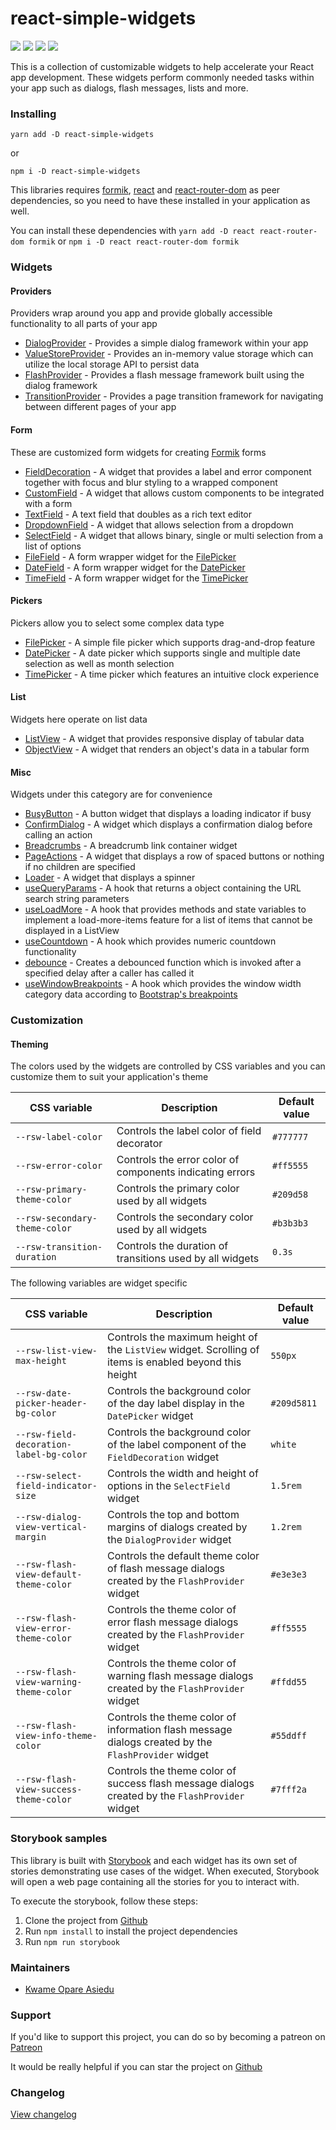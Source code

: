 # react-simple-widgets

![](https://img.shields.io/badge/version-1.6.2-blue)
![](https://img.shields.io/badge/react-v16.13.1+-blue)
![](https://img.shields.io/badge/minified%20size-898%20kB-blue)
[![](https://img.shields.io/badge/github-star-lightgrey)](https://github.com/kwameopareasiedu/react-simple-widgets)

This is a collection of customizable widgets to help accelerate your React app development. These
widgets perform commonly needed tasks within your app such as dialogs, flash messages, lists and
more.

### Installing

```
yarn add -D react-simple-widgets
```

or

```
npm i -D react-simple-widgets
```

This libraries requires [formik](https://jaredpalmer.com/formik/), [react](https://reactjs.org/) and
[react-router-dom](https://reacttraining.com/react-router/web/) as peer dependencies, so you need to
have these installed in your application as well.

You can install these dependencies with `yarn add -D react react-router-dom formik` or
`npm i -D react react-router-dom formik`

### Widgets

#### Providers

Providers wrap around you app and provide globally accessible functionality to all parts of your app

-   [DialogProvider](src/providers/dialog-provider/usage.md) - Provides a simple dialog framework
    within your app
-   [ValueStoreProvider](src/providers/value-store-provider/usage.md) - Provides an in-memory value
    storage which can utilize the local storage API to persist data
-   [FlashProvider](src/providers/flash-provider/usage.md) - Provides a flash message framework
    built using the dialog framework
-   [TransitionProvider](src/providers/transition-provider/usage.md) - Provides a page transition
    framework for navigating between different pages of your app

#### Form

These are customized form widgets for creating [Formik](https://jaredpalmer.com/formik/) forms

-   [FieldDecoration](src/form/field-decoration/usage.md) - A widget that provides a label and error
    component together with focus and blur styling to a wrapped component
-   [CustomField](src/form/custom-field/usage.md) - A widget that allows custom components to be
    integrated with a form
-   [TextField](src/form/text-field/usage.md) - A text field that doubles as a rich text editor
-   [DropdownField](src/form/dropdown-field/usage.md) - A widget that allows selection from a dropdown
-   [SelectField](src/form/select-field/usage.md) - A widget that allows binary, single or multi
    selection from a list of options
-   [FileField](src/form/file-field/usage.md) - A form wrapper widget for the
    [FilePicker](src/form/file-picker/usage.md)
-   [DateField](docs/date-field.md) - A form wrapper widget for the [DatePicker](docs/date-picker.md)
-   [TimeField](docs/time-field.md) - A form wrapper widget for the [TimePicker](docs/time-picker.md)

#### Pickers

Pickers allow you to select some complex data type

-   [FilePicker](src/form/file-picker/usage.md) - A simple file picker which supports drag-and-drop
    feature
-   [DatePicker](docs/date-picker.md) - A date picker which supports single and multiple date
    selection as well as month selection
-   [TimePicker](docs/time-picker.md) - A time picker which features an intuitive clock experience

#### List

Widgets here operate on list data

-   [ListView](docs/list-view.md) - A widget that provides responsive display of tabular data
-   [ObjectView](docs/object-view.md) - A widget that renders an object's data in a tabular form

#### Misc

Widgets under this category are for convenience

-   [BusyButton](docs/busy-button.md) - A button widget that displays a loading indicator if busy
-   [ConfirmDialog](docs/confirm-dialog.md) - A widget which displays a confirmation dialog before
    calling an action
-   [Breadcrumbs](docs/breadcrumbs.md) - A breadcrumb link container widget
-   [PageActions](docs/page-actions.md) - A widget that displays a row of spaced buttons or nothing
    if no children are specified
-   [Loader](docs/loader.md) - A widget that displays a spinner
-   [useQueryParams](docs/use-query-params.md) - A hook that returns a object containing the URL
    search string parameters
-   [useLoadMore](docs/use-load-more.md) - A hook that provides methods and state variables to
    implement a load-more-items feature for a list of items that cannot be displayed in a ListView
-   [useCountdown](docs/use-countdown.md) - A hook which provides numeric countdown functionality
-   [debounce](docs/debounce.md) - Creates a debounced function which is invoked after a specified
    delay after a caller has called it
-   [useWindowBreakpoints](docs/use-window-breakpoints.md) - A hook which provides the window width
    category data according to [Bootstrap's breakpoints](https://getbootstrap.com/docs/4.0/layout/grid/)

### Customization

#### Theming

The colors used by the widgets are controlled by CSS variables and you can customize them to suit
your application's theme

| CSS variable                  | Description                                              | Default value |
| ----------------------------- | -------------------------------------------------------- | ------------- |
| `--rsw-label-color`           | Controls the label color of field decorator              | `#777777`     |
| `--rsw-error-color`           | Controls the error color of components indicating errors | `#ff5555`     |
| `--rsw-primary-theme-color`   | Controls the primary color used by all widgets           | `#209d58`     |
| `--rsw-secondary-theme-color` | Controls the secondary color used by all widgets         | `#b3b3b3`     |
| `--rsw-transition-duration`   | Controls the duration of transitions used by all widgets | `0.3s`        |

The following variables are widget specific

| CSS variable                            | Description                                                                                            | Default value |
| --------------------------------------- | ------------------------------------------------------------------------------------------------------ | ------------- |
| `--rsw-list-view-max-height`            | Controls the maximum height of the `ListView` widget. Scrolling of items is enabled beyond this height | `550px`       |
| `--rsw-date-picker-header-bg-color`     | Controls the background color of the day label display in the `DatePicker` widget                      | `#209d5811`   |
| `--rsw-field-decoration-label-bg-color` | Controls the background color of the label component of the `FieldDecoration` widget                   | `white`       |
| `--rsw-select-field-indicator-size`     | Controls the width and height of options in the `SelectField` widget                                   | `1.5rem`      |
| `--rsw-dialog-view-vertical-margin`     | Controls the top and bottom margins of dialogs created by the `DialogProvider` widget                  | `1.2rem`      |
| `--rsw-flash-view-default-theme-color`  | Controls the default theme color of flash message dialogs created by the `FlashProvider` widget        | `#e3e3e3`     |
| `--rsw-flash-view-error-theme-color`    | Controls the theme color of error flash message dialogs created by the `FlashProvider` widget          | `#ff5555`     |
| `--rsw-flash-view-warning-theme-color`  | Controls the theme color of warning flash message dialogs created by the `FlashProvider` widget        | `#ffdd55`     |
| `--rsw-flash-view-info-theme-color`     | Controls the theme color of information flash message dialogs created by the `FlashProvider` widget    | `#55ddff`     |
| `--rsw-flash-view-success-theme-color`  | Controls the theme color of success flash message dialogs created by the `FlashProvider` widget        | `#7fff2a`     |

### Storybook samples

This library is built with [Storybook](https://storybook.js.org/) and each widget has its own set
of stories demonstrating use cases of the widget. When executed, Storybook will open a web page
containing all the stories for you to interact with.

To execute the storybook, follow these steps:

1.  Clone the project from [Github](https://github.com/kwameopareasiedu/react-simple-widgets)
2.  Run `npm install` to install the project dependencies
3.  Run `npm run storybook`

### Maintainers

-   [Kwame Opare Asiedu](https://github.com/kwameopareasiedu/)

### Support

If you'd like to support this project, you can do so by becoming a patreon on
[Patreon](https://www.patreon.com/kwameopareasiedu)

It would be really helpful if you can star the project on
[Github](https://github.com/kwameopareasiedu/react-simple-widgets)

### Changelog

[View changelog](CHANGELOG.md)
